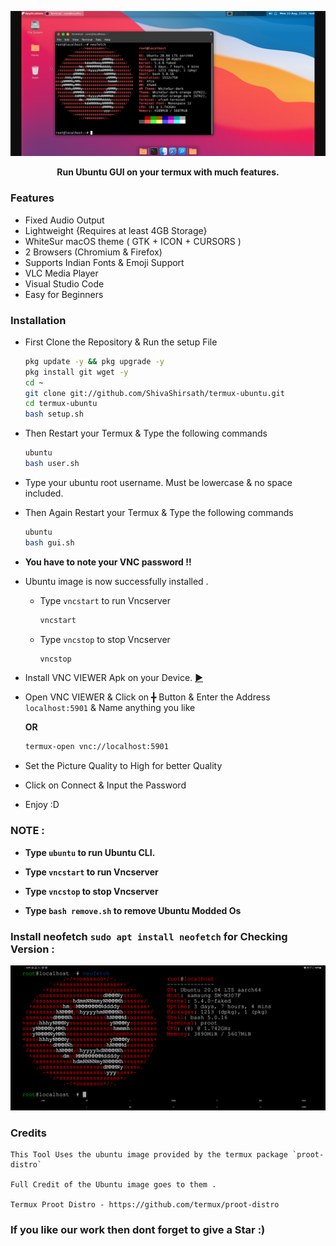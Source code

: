 ![](./distro/image.png)

<p align="center"><b>Run Ubuntu GUI on your termux with much features.</b></p>

### Features

- Fixed Audio Output
- Lightweight {Requires at least 4GB Storage}
- WhiteSur macOS theme ( GTK + ICON + CURSORS )
- 2 Browsers (Chromium & Firefox)
- Supports Indian Fonts & Emoji Support
- VLC Media Player
- Visual Studio Code
- Easy for Beginners

### Installation

- First Clone the Repository & Run the setup File

  ```bash
  pkg update -y && pkg upgrade -y
  pkg install git wget -y
  cd ~
  git clone git://github.com/ShivaShirsath/termux-ubuntu.git
  cd termux-ubuntu
  bash setup.sh
  ```

- Then Restart your Termux & Type the following commands

  ```bash
  ubuntu
  bash user.sh
  ```

- Type your ubuntu root username. Must be lowercase & no space included.

- Then Again Restart your Termux & Type the following commands

  ```bash
  ubuntu
  bash gui.sh
  ```

- **You have to note your VNC password !!**

- Ubuntu image is now successfully installed .

  - Type `vncstart` to run Vncserver
    ```bash
    vncstart
    ```
  - Type `vncstop` to stop Vncserver
    ```bash
    vncstop
    ```

- Install VNC VIEWER Apk on your Device. [►](https://play.google.com/store/apps/details?id=com.realvnc.viewer.android&hl=en)

- Open VNC VIEWER & Click on ╋ Button & Enter the Address `localhost:5901` & Name anything you like
  
  **OR**
  ```bash
  termux-open vnc://localhost:5901
  ```
- Set the Picture Quality to High for better Quality
- Click on Connect & Input the Password 
- Enjoy :D

### NOTE :

- **Type `ubuntu` to run Ubuntu CLI.**
- **Type `vncstart` to run Vncserver**
- **Type `vncstop` to stop Vncserver**

- **Type `bash remove.sh` to remove Ubuntu Modded Os**

### Install neofetch `sudo apt install neofetch` for Checking Version : 

![Watch the Tutorial](./distro/image1.png)

### Credits 

   ```
   This Tool Uses the ubuntu image provided by the termux package `proot-distro` 

   Full Credit of the Ubuntu image goes to them .

   Termux Proot Distro - https://github.com/termux/proot-distro
   ```

### If you like our work then dont forget to give a Star :)

